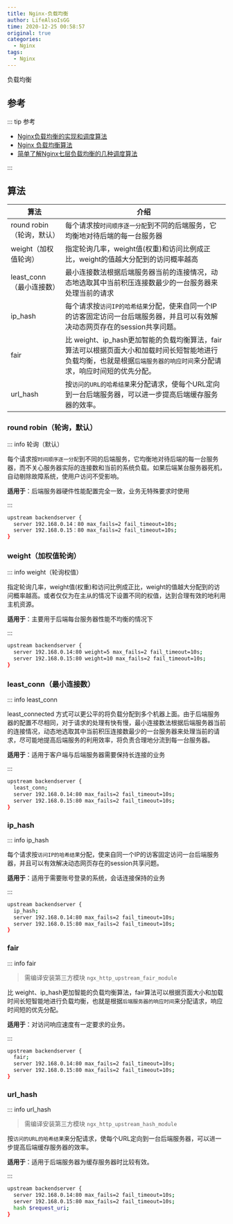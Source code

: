 ```yaml
---
title: Nginx-负载均衡
author: LifeAlsoIsGG
time: 2020-12-25 00:58:57
original: true
categories: 
  - Nginx
tags: 
  - Nginx
---
```




负载均衡







## 参考

::: tip 参考

- [Nginx负载均衡的实现和调度算法](https://blog.51cto.com/7424593/1744111)
- [Nginx 负载均衡算法](https://www.cnblogs.com/canflyfish/p/11580417.html)
- [简单了解Nginx七层负载均衡的几种调度算法](https://www.jb51.net/article/173410.htm)

:::





## 算法





| 算法                      | 介绍                                                         |
| ------------------------- | ------------------------------------------------------------ |
| round robin（轮询，默认） | 每个请求按`时间顺序逐一分配`到不同的后端服务，它均衡地对待后端的每一台服务器 |
| weight（加权值轮询）      | 指定轮询几率，weight值(权重)和访问比例成正比，weight的值越大分配到的访问概率越高 |
| least_conn（最小连接数）  | 最小连接数法根据后端服务器当前的连接情况，动态地选取其中当前积压连接数最少的一台服务器来处理当前的请求 |
| ip_hash                   | 每个请求按`访问IP的哈希结果`分配，使来自同一个IP的访客固定访问一台后端服务器，并且可以有效解决动态网页存在的session共享问题。 |
| fair                      | 比 weight、ip_hash更加智能的负载均衡算法，fair算法可以根据页面大小和加载时间长短智能地进行负载均衡，也就是根据`后端服务器的响应时间`来分配请求，响应时间短的优先分配。 |
| url_hash                  | 按`访问的URL的哈希结果`来分配请求，使每个URL定向到一台后端服务器，可以进一步提高后端缓存服务器的效率。 |





### round robin（轮询，默认）

::: info 轮询（默认）

每个请求按`时间顺序逐一分配`到不同的后端服务，它均衡地对待后端的每一台服务器，而不关心服务器实际的连接数和当前的系统负载。如果后端某台服务器死机，自动剔除故障系统，使用户访问不受影响。

**适用于**：后端服务器硬件性能配置完全一致，业务无特殊要求时使用

:::



```bash
upstream backendserver { 
  server 192.168.0.14：80 max_fails=2 fail_timeout=10s; 
  server 192.168.0.15：80 max_fails=2 fail_timeout=10s; 
}
```





### weight（加权值轮询）

::: info weight（轮询权值）

指定轮询几率，weight值(权重)和访问比例成正比，weight的值越大分配到的访问概率越高。或者仅仅为在主从的情况下设置不同的权值，达到合理有效的地利用主机资源。

**适用于**：主要用于后端每台服务器性能不均衡的情况下

:::



```bash
upstream backendserver { 
  server 192.168.0.14:80 weight=5 max_fails=2 fail_timeout=10s; 
  server 192.168.0.15:80 weight=10 max_fails=2 fail_timeout=10s;
}
```







### least_conn（最小连接数）

::: info least_conn

least_connected 方式可以更公平的将负载分配到多个机器上面。由于后端服务器的配置不尽相同，对于请求的处理有快有慢，最小连接数法根据后端服务器当前的连接情况，动态地选取其中当前积压连接数最少的一台服务器来处理当前的请求，尽可能地提高后端服务的利用效率，将负责合理地分流到每一台服务器。

**适用于**：适用于客户端与后端服务器需要保持长连接的业务

:::



```bash
upstream backendserver { 
  least_conn;
  server 192.168.0.14:80 max_fails=2 fail_timeout=10s; 
  server 192.168.0.15:80 max_fails=2 fail_timeout=10s; 
} 
```





### ip_hash

::: info ip_hash

每个请求按`访问IP的哈希结果`分配，使来自同一个IP的访客固定访问一台后端服务器，并且可以有效解决动态网页存在的session共享问题。

**适用于**：适用于需要账号登录的系统，会话连接保持的业务

:::



```bash
upstream backendserver { 
  ip_hash; 
  server 192.168.0.14:80 max_fails=2 fail_timeout=10s; 
  server 192.168.0.15:80 max_fails=2 fail_timeout=10s; 
}
```







### fair

::: info fair

> 需编译安装第三方模块 `ngx_http_upstream_fair_module`

比 weight、ip_hash更加智能的负载均衡算法，fair算法可以根据页面大小和加载时间长短智能地进行负载均衡，也就是根据`后端服务器的响应时间`来分配请求，响应时间短的优先分配。

**适用于**：对访问响应速度有一定要求的业务。



:::

```bash
upstream backendserver {
  fair; 
  server 192.168.0.14:80 max_fails=2 fail_timeout=10s; 
  server 192.168.0.15:80 max_fails=2 fail_timeout=10s; 
}
```





### url_hash

::: info url_hash

> 需编译安装第三方模块 `ngx_http_upstream_hash_module`

按`访问的URL的哈希结果`来分配请求，使每个URL定向到一台后端服务器，可以进一步提高后端缓存服务器的效率。

**适用于**：适用于后端服务器为缓存服务器时比较有效。

:::



```bash
upstream backendserver { 
  server 192.168.0.14:80 max_fails=2 fail_timeout=10s;
  server 192.168.0.15:80 max_fails=2 fail_timeout=10s; 
  hash $request_uri; 
}
```

